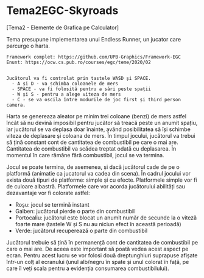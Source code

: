 # Tema2EGC-Skyroads
[Tema2 - Elemente de Grafica pe Calculator] 

Tema presupune implementarea unui Endless Runner, un jucator care parcurge o harta.

    Framework complet: https://github.com/UPB-Graphics/Framework-EGC
    Enunt: https://ocw.cs.pub.ro/courses/egc/teme/2020/02

 
    Jucătorul va fi controlat prin tastele WASD și SPACE. 
      - A și D - va schimba coloanele de mers
      - SPACE - va fi folosită pentru a sări peste spații
      - W și S - pentru a alege viteza de mers
      - C - se va oscila între modurile de joc first și third person camera.
    
Harta se genereaza aleator pe minim trei coloane (benzi) de mers astfel încât să nu devină imposibil pentru jucător să treacă peste un anumit spațiu, iar jucătorul se va deplasa doar înainte, având posibilitatea să își schimbe viteza de deplasare și coloana de mers. În timpul jocului, jucătorul va trebui să țină constant cont de cantitatea de combustibil pe care o mai are. Cantitatea de combustibil va scădea treptat odată cu deplasarea. În momentul în care rămâne fără combustibil, jocul se va termina. 

Jocul se poate termina, de asemenea, și dacă jucătorul cade de pe o platformă (animatie ca jucatorul va cadea din scena). În cadrul jocului vor exista două tipuri de platforme: simple și cu efecte. Platformele simple vor fi de culoare albastră. Platformele care vor acorda jucătorului abilități sau dezavantaje vor fi colorate astfel:

- Roșu: jocul se termină instant
- Galben: jucătorul pierde o parte din combustibil
- Portocaliu: jucătorul este blocat un anumit număr de secunde la o viteză foarte mare (tastele W și S nu au niciun efect în această perioadă)
- Verde: jucătorul recuperează o parte din combustibil

Jucătorul trebuie să țină în permanență cont de cantitatea de combustibil pe care o mai are. De aceea este important să poată vedea acest aspect pe ecran. Pentru acest lucru se vor folosi două dreptunghiuri suprapuse afișate într-un colț al ecranului (unul alb/negru în spate și unul colorat în față, pe care îl veți scala pentru a evidenția consumarea combustibilului).
